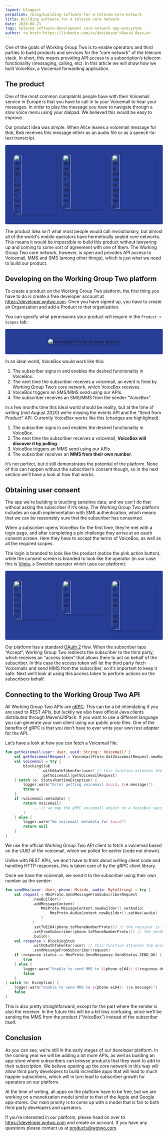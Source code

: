```yaml
---
layout: blogpost
permalink: /blog/building-software-for-a-telecom-core-network
title: Building software for a telecom core network
date: 2020-08-21
tags: telecom software-development core-network app-ecosystem
author: <a href="https://linkedin.com/in/davidaase">David Åse</a>
---
```


One of the goals of Working Group Two is to enable operators and third parties to build products and services for the “core network” of the telecom stack. In short, this means providing API access to a subscription’s telecom functionality (messaging, calling, etc). In this article we will show how we built VoiceBox, a Voicemail forwarding application.

## The product

One of the most common complaints people have with their Voicemail service in Europe is that you have to call in to your Voicemail to hear your messages. In order to play the message you have to navigate through a slow voice menu using your dialpad. We believed this would be easy to improve.

Our product idea was simple. When Alice leaves a voicemail message for Bob, Bob receives this message either as an audio file or as a speech-to-text transcript.

<div class="post-images threes">
    <img src="/img/blog/building-software-for-a-telecom-core-network/voicebox-splash.png" alt="VoiceBox splash screen">
    <img src="/img/blog/building-software-for-a-telecom-core-network/voicebox-home.png" alt="VoiceBox home screen">
    <img src="/img/blog/building-software-for-a-telecom-core-network/message-inbox.png" alt="Android messaging app">
</div>

The product idea isn’t what most people would call revolutionary, but almost all of the world's mobile operators have hermetically sealed core networks. This means it would be impossible to build this product without lawyering up and coming to some sort of agreement with one of them. The Working Group Two core network, however, is open and provides API access to Voicemail, MMS and SMS  (among other things), which is just what we need to build our product.

## Developing on the Working Group Two platform

To create a product on the Working Group Two platform, the first thing you have to do is create a free developer account at <a href="https://developer.wgtwo.com" target="_blank">https://developer.wgtwo.com</a>. Once you have signed up, you have to create an Organization and add a Product to that organization.

You can specify what permissions your product will require in the `Product > Scopes` tab:

<div class="post-images">
    <img src="/img/blog/building-software-for-a-telecom-core-network/developer-portal-scopes.png" alt="Developer Portal Scopes Screen">
</div>

In an ideal world, VoiceBox would work like this:
1. The subscriber signs in and enables the desired functionality in VoiceBox.
2. The next time the subscriber receives a voicemail, an event is fired by Working Group Two’s core network, which VoiceBox receives.
3. VoiceBox triggers an SMS/MMS send using our APIs.
4. The subscriber receives an SMS/MMS from the sender “VoiceBox”.

In a few months time this ideal world should be reality, but at the time of writing (mid August 2020) we’re missing the events API and the “Send from Product” API. Currently VoiceBox works like this (changes are highlighted):
1. The subscriber signs in and enables the desired functionality in VoiceBox.
2. The next time the subscriber receives a voicemail, **VoiceBox will discover it by polling**.
3. VoiceBox triggers an MMS send using our APIs.
4. The subscriber receives an **MMS from their own number**.

It’s not perfect, but it still demonstrates the potential of the platform. None of this can happen without the subscriber’s consent though, so in the next section we’ll have a look at how that works.

## Obtaining user consent

The app we're building is touching sensitive data, and we can't do that without asking the subscriber if it’s okay. The Working Group Two platform includes an oauth implementation with SMS authentication, which means that we can be reasonably sure that the subscriber has consented.

When a subscriber opens VoiceBox for the first time, they’re met with a login page, and after completing a pin challenge they arrive at an oauth consent screen. Here they have to accept the terms of VoiceBox, as well as all the required scopes.

The login is branded to look like the product (notice the pink action button), while the consent screen is branded to look like the operator (in our case this is <a href="https://vimla.se" target="_blank">Vimla</a>, a Swedish operator which uses our platform):

<div class="post-images threes">
    <img src="/img/blog/building-software-for-a-telecom-core-network/msisdn-screen.png" alt="ID login screen">
    <img src="/img/blog/building-software-for-a-telecom-core-network/pin-screen.png" alt="ID pin screen">
    <img src="/img/blog/building-software-for-a-telecom-core-network/consent-screen.png" alt="ID consent screen">
</div>

Our platform has a standard <a href="https://oauth.net/2/" target="_blank">OAuth 2</a> flow. When the subscriber taps “Accept”, Working Group Two redirects the subscriber to the third party, which receives an "access token" that allows them to act on behalf of the subscriber. In this case the access token will let the third party fetch Voicemails and send MMS from the subscriber, so it’s important to keep it safe.
Next we’ll look at using this access token to perform actions on the subscribers behalf.

## Connecting to the Working Group Two API

All Working Group Two APIs are <a href="https://grpc.io/" target="_blank">gRPC</a>. This can be a bit intimidating if you are used to REST APIs, but luckily we also have official Java clients distributed through Maven/JitPack. If you want to use a different language you can generate your own client using our public proto files. One of the benefits of gRPC is that you don’t have to ever write your own rest adapter for the API.

Let’s have a look at how you can fetch a Voicemail file:

```kotlin
fun getVoicemail(user: User, uuid: String): Voicemail? {
    val getVoicemailRequest = VoicemailProto.GetVoicemailRequest.newBuilder().setVoicemailId(uuid).build()
    val voicemail = try {
        blockingStub
                .withOAuthTokenFor(user) // this function attaches the access token (from the consent screen)
                .getVoicemail(getVoicemailRequest)
    } catch (e: StatusRuntimeException) {
        logger.warn("Error getting voicemail $uuid; ${e.message}")
        throw e
    }
    if (voicemail.metadata) {
        return Voicemail(
            ... // we map the gRPC voicemail object to a VoiceBox specific object
        )
    } else {
        logger.warn("No voicemail metadata for $uuid")
        return null
    }
}
```

We use the official Working Group Two API client to fetch a voicemail based on the UUID of the voicemail, which we polled for earlier (code not shown).

Unlike with REST APIs, we don't have to think about writing client code and handling HTTP responses, this is taken care of by the gRPC client library.

Once we have the voicemail, we send it to the subscriber using their own number as the sender:

```kotlin
fun sendMms(user: User, phone: Msisdn, audio: ByteString) = try {
    val request = MmsProto.SendMessageFromSubscriberRequest
            .newBuilder()
            .addMessageContent(
                MmsProto.MessageContent.newBuilder().setAudio(
                    MmsProto.AudioContent.newBuilder().setWav(audio)
                )
            )
            .setToE164(phone.toPhoneNumberProto()) // the receiver is the same as the sender
            .setFromSubscriber(phone.toPhoneNumberProto()) // the sender is the same as the receiver
            .build()
    val response = blockingStub
            .withOAuthTokenFor(user) // this function attaches the access token (from the consent screen)
            .sendMessageFromSubscriber(request)
    if (response.status == MmsProto.SendResponse.SendStatus.SEND_OK) {
        true
    } else {
        logger.warn("Unable to send MMS to ${phone.e164}: ${response.description} (${response.status.name})")
        false
    }
} catch (e: Exception) {
    logger.warn("Unable to send MMS to ${phone.e164}: ${e.message}")
    false
}
```

This is also pretty straightforward, except for the part where the sender is also the receiver. In the future this will be a bit less confusing, since we’ll be sending the MMS from the product (“VoiceBox”) instead of the subscriber itself.

## Conclusion

As you can see, we’re still in the early stages of our developer platform. In the coming year we will be adding a lot more APIs, as well as building an app-store where subscribers can browse products that they want to add to their subscription. We believe opening up the core network in this way will allow third party developers to build incredible apps that will lead to much happier subscribers, which will in turn lead to subscriber growth for operators on our platform.

At the time of writing, all apps on the platform have to be free, but we are working on a monetization model similar to that of the Apple and Google app-stores. Our main priority is to come up with a model that is fair to both third party developers and operators.

If you’re interested in our platform, please head on over to <a href="https://developer.wgtwo.com" target="_blank">https://developer.wgtwo.com</a> and create an account. If you have any questions please contact us at <products@wgtwo.com>.

<style>
.post-images {
    padding: 16px;
    display: flex;
    justify-content: space-around;
    background: #283E96;
    border-radius: 4px;
    flex-wrap: wrap;
}

.post-images.threes img {
    margin: 16px 10px;
    width: calc(33% - 20px);
}

.post-images img {
    border-radius: 10px;
    box-shadow: 0 2px 10px rgba(0,0,0,0.25);
    margin: 16px;
}
</style>
